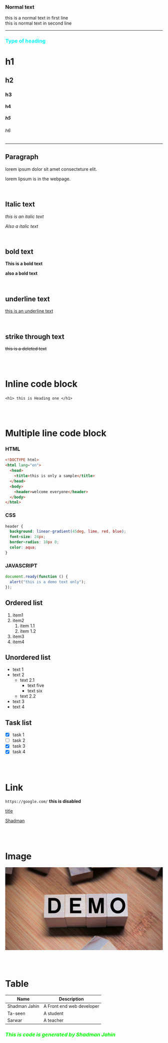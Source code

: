 <!-- My first comment -->

### Normal text

this is a normal text in first line  
this is normal text in second line

<!-- <hr/> -->

---

<h3 style="color:aqua;"> Type of heading</h3>

# h1

## h2

### h3

#### h4

##### h5

###### h6

---

## Paragraph

<!-- first para -->

lorem ipsum dolor sit amet consecteture elit.

<!-- second para -->

lorem lipsum is in the webpage.

<br/>

## Italic text

_this is an italic text_

_Also a italic text_

<br/>

## bold text

**This is a bold text**

**also a bold text**

<br/>

## underline text

<!-- HTML format -->

<u>this is an underline text </u>

<br/>

## strike through text

~~this is a deleted text~~

<br/>
<br/>

# Inline code block

`<h1> this is Heading one </h1>`

<br/>
<br/>

# Multiple line code block

### HTML

```html
<!DOCTYPE html>
<html lang="en">
  <head>
    <title>this is only a sample</title>
  </head>
  <body>
    <header>welcome everyone</header>
  </body>
</html>
```

### CSS

```css
header {
  background: linear-gradient(45deg, lime, red, blue);
  font-size: 24px;
  border-radius: 10px 0;
  color: aqua;
}
```

### JAVASCRIPT

```javascript
document.ready(function () {
  alert("this is a demo text only");
});
```

## Ordered list

1. item1
2. item2
   1. item 1.1
   2. item 1.2
3. item3
4. item4

## Unordered list

- text 1
- text 2
  - text 2.1
    - text five
    - text six
  - text 2.2
- text 3
- text 4

## Task list

- [x] task 1
- [ ] task 2
- [x] task 3
- [x] task 4

<br/>
<br/>

# Link

<!-- automatic link (disabled) -->

`https://google.com/` **this is disabled**

<!-- --------------------- -->
<!-- markdown link -->

<!-- link 1 -->

[title](https://lipsum.com/)

<!-- link 2 -->

[Shadman][website]

[website]: https://youtube.com/

<br/>
<br/>

# Image

![jahin](demo.png)

<br/>
<br/>

# Table

| Name    | Description     |
| ------- | --------------- |
| Shadman Jahin | A Front end web developer |
| Ta-seen   | A student       |
| Sarwar  | A teacher       |

<h3 style="color:lime;font-style:italic;">This is code is generated by Shadman Jahin</h3>
